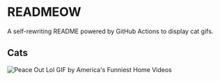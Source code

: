 # READMEOW

A self-rewriting README powered by GitHub Actions to display cat gifs.

## Cats

![Peace Out Lol GIF by America's Funniest Home Videos](https://media2.giphy.com/media/l4KibK3JwaVo0CjDO/200.gif?cid=9acd02da9o17fofmeqz8azwamr6kczs2jzexnsdua7ohb5cr&ep=v1_gifs_search&rid=200.gif&ct=g)
